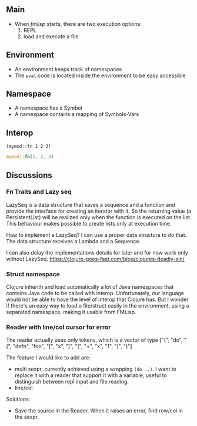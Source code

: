## Main

- When _fmlisp_ starts, there are two execution options:
  1. REPL
  2. load and execute a file

## Environment

- An environment keeps track of namespaces
- The `eval` code is located inside the environment to be easy accessible

## Namespace

- A namespace has a Symbol
- A namespace contains a mapping of Symbols-Vars

## Interop

```
(mymod::fn 1 2 3)
```

```rust
mymod::fn(1, 2, 3)
```

## Discussions

### Fn Traits and Lazy seq

LazySeq is a data structure that saves a sequence and a function and provide the interface for creating an iterator with it. So the returning value (a PersistentList) will be realized only when the function is executed on the list. This behaviour makes possible to create lists only at execution time.

How to implement a LazySeq? I can use a proper data structure to do that. The data structure receives a Lambda and a Sequence.

I can also delay the implementations details for later and for now work only without LazySeq.
https://clojure-goes-fast.com/blog/clojures-deadly-sin/

### Struct namespace

Clojure inherith and load automatically a lot of Java namespaces that contains Java code to be called with interop. Unfortunately, our language would not be able to have the level of interop that Clojure has. But I wonder if there's an easy way to load a file/struct easily in the environment, using a separated namespace, making it usable from FMLisp.

### Reader with line/col cursor for error

The reader actually uses only tokens, which is a vector of type
["(", "do", "(", "defn", "foo", "[", "x", "]", "(", "+", "x", "1", ")", ")"]

The feature I would like to add are:

- multi sexpr, currently achieved using a wrapping `(do ..)`. I want to replace it with a reader that support it with a variable, useful to distinguish between repl input and file reading.
- line/col

Solutions:

- Save the source in the Reader. When it raises an error, find row/col in the sexpr.
